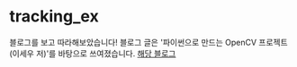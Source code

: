 # tracking_ex
블로그를 보고 따라해보았습니다! 블로그 글은 '파이썬으로 만드는 OpenCV 프로젝트(이세우 저)'를 바탕으로 쓰여졌습니다.
[해당 블로그](https://bkshin.tistory.com/entry/OpenCV-32-%EA%B0%9D%EC%B2%B4-%EC%B6%94%EC%A0%81%EC%9D%84-%EC%9C%84%ED%95%9C-Tracking-API)
